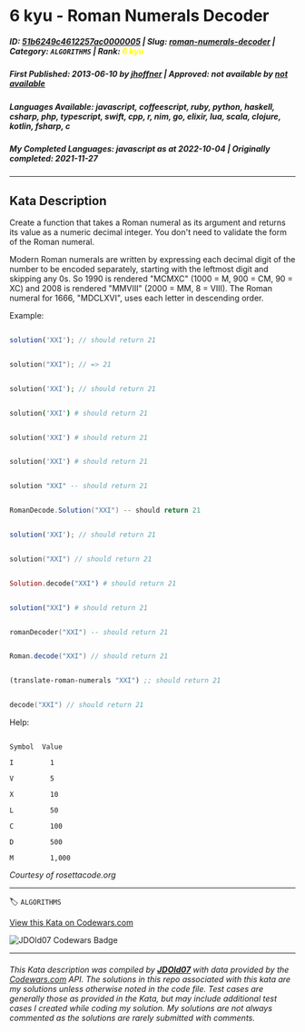 # 6 kyu - Roman Numerals Decoder

##### **ID**: [51b6249c4612257ac0000005](https://www.codewars.com/kata/51b6249c4612257ac0000005) | **Slug**: [roman-numerals-decoder](https://www.codewars.com/kata/51b6249c4612257ac0000005) | **Category**: `ALGORITHMS` | **Rank**: <span style="color:yellow">6 kyu</span>

##### **First Published**: 2013-06-10 ***by*** [jhoffner](https://www.codewars.com/users/jhoffner) | **Approved**: *not available* ***by*** [*not available*](*https://www.codewars.com*)

##### **Languages Available**: javascript, coffeescript, ruby, python, haskell, csharp, php, typescript, swift, cpp, r, nim, go, elixir, lua, scala, clojure, kotlin, fsharp, c

##### **My Completed Languages**: javascript ***as at*** 2022-10-04 | **Originally completed**: 2021-11-27

---

## Kata Description


Create a function that takes a Roman numeral as its argument and returns its value as a numeric decimal integer. You don't need to validate the form of the Roman numeral.



Modern Roman numerals are written by expressing each decimal digit of the number to be encoded separately, starting with the leftmost digit and skipping any 0s. So 1990 is rendered "MCMXC" (1000 = M, 900 = CM, 90 = XC) and 2008 is rendered "MMVIII" (2000 = MM, 8 = VIII). The Roman numeral for 1666, "MDCLXVI", uses each letter in descending order.



Example:



```javascript

solution('XXI'); // should return 21

```

```cpp

solution("XXI"); // => 21

```

```php

solution('XXI'); // should return 21

```

```coffeescript

solution('XXI') # should return 21

```



```ruby

solution('XXI') # should return 21

```



```python

solution('XXI') # should return 21

```



```haskell

solution "XXI" -- should return 21

```

```csharp

RomanDecode.Solution("XXI") -- should return 21

```

```typescript

solution('XXI'); // should return 21

```

```swift

solution("XXI") // should return 21

```

```Elixir

Solution.decode("XXI") # should return 21

```

```r

solution("XXI") # should return 21

```

```lua

romanDecoder("XXI") -- should return 21

```

```scala

Roman.decode("XXI") // should return 21

```

```clojure

(translate-roman-numerals "XXI") ;; should return 21

```

```kotlin

decode("XXI") // should return 21

```



Help:

```

Symbol	Value

I	      1

V	      5

X	      10

L	      50

C	      100

D	      500

M	      1,000

```



*Courtesy of rosettacode.org*



---


🏷 `ALGORITHMS`


[View this Kata on Codewars.com](https://www.codewars.com/kata/51b6249c4612257ac0000005)

![](https://www.codewars.com/users/jdold07/badges/large "JDOld07 Codewars Badge")

---

###### *This Kata description was compiled by [**JDOld07**](https://tpstech.dev) with data provided by the [Codewars.com](https://www.codewars.com) API.  The solutions in this repo associated with this kata are my solutions unless otherwise noted in the code file.  Test cases are generally those as provided in the Kata, but may include additional test cases I created while coding my solution.  My solutions are not always commented as the solutions are rarely submitted with comments.*
